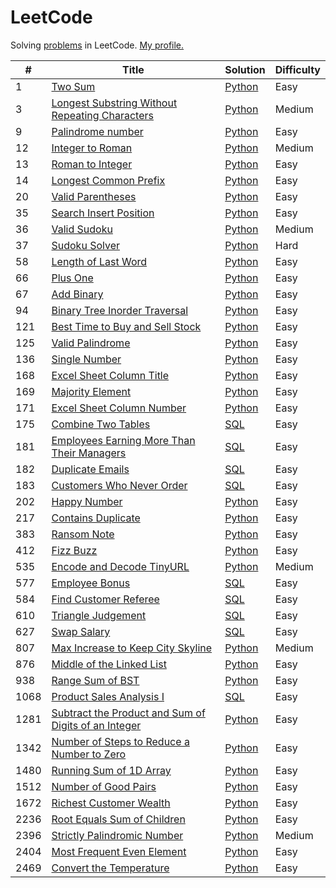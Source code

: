 # LeetCode

Solving [problems](https://leetcode.com/problemset/all/) in LeetCode. [My profile.](https://leetcode.com/lesskop/)

| #    | Title                                                                                                                                       | Solution                                                                      | Difficulty |
|------|---------------------------------------------------------------------------------------------------------------------------------------------|-------------------------------------------------------------------------------|------------|
| 1    | [Two Sum](https://leetcode.com/problems/two-sum/)                                                                                           | [Python](python/1_two_sum.py)                                                 | Easy       |
| 3    | [Longest Substring Without Repeating Characters](https://leetcode.com/problems/longest-substring-without-repeating-characters/)             | [Python](python/3_longest_substring_wo_repeating.py)                          | Medium     |                                                                                                              |
| 9    | [Palindrome number](https://leetcode.com/problems/palindrome-number/)                                                                       | [Python](python/9_palindrome_number.py)                                       | Easy       |
| 12   | [Integer to Roman](https://leetcode.com/problems/integer-to-roman/)                                                                         | [Python](python/12_integer_to_roman.py)                                       | Medium     |
| 13   | [Roman to Integer](https://leetcode.com/problems/roman-to-integer/)                                                                         | [Python](python/13_roman_to_integer.py)                                       | Easy       |
| 14   | [Longest Common Prefix](https://leetcode.com/problems/longest-common-prefix/)                                                               | [Python](python/14_longest_common_prefix.py)                                  | Easy       |
| 20   | [Valid Parentheses](https://leetcode.com/problems/valid-parentheses/)                                                                       | [Python](python/20_valid_parentheses.py)                                      | Easy       |
| 35   | [Search Insert Position](https://leetcode.com/problems/search-insert-position/)                                                             | [Python](python/35_search_insert_position.py)                                 | Easy       |
| 36   | [Valid Sudoku](https://leetcode.com/problems/sudoku-solver/)                                                                                | [Python](python/36_valid_sudoku.py)                                           | Medium     |
| 37   | [Sudoku Solver](https://leetcode.com/problems/sudoku-solver/)                                                                               | [Python](python/37_sudoku_solver.py)                                          | Hard       |
| 58   | [Length of Last Word](https://leetcode.com/problems/length-of-last-word/)                                                                   | [Python](python/58_length_of_last_word.py)                                    | Easy       |
| 66   | [Plus One](https://leetcode.com/problems/plus-one/)                                                                                         | [Python](python/66_plus_one.py)                                               | Easy       | 
| 67   | [Add Binary](https://leetcode.com/problems/add-binary/)                                                                                     | [Python](python/67_add_binary.py)                                             | Easy       |
| 94   | [Binary Tree Inorder Traversal](https://leetcode.com/problems/binary-tree-inorder-traversal/)                                               | [Python](python/94_binary_tree_inorder_traversal.py)                          | Easy       |
| 121  | [Best Time to Buy and Sell Stock](https://leetcode.com/problems/best-time-to-buy-and-sell-stock/)                                           | [Python](python/121_best_time_to_buy_and_sell_stock.py)                       | Easy       |
| 125  | [Valid Palindrome](https://leetcode.com/problems/valid-palindrome/)                                                                         | [Python](python/125_valid_palindrome.py)                                      | Easy       |
| 136  | [Single Number](https://leetcode.com/problems/single-number/)                                                                               | [Python](python/136_single_number.py)                                         | Easy       |
| 168  | [Excel Sheet Column Title](https://leetcode.com/problems/excel-sheet-column-title/)                                                         | [Python](python/168_excel_sheet_column_title.py)                              | Easy       |
| 169  | [Majority Element](https://leetcode.com/problems/majority-element/)                                                                         | [Python](python/169_majority_element.py)                                      | Easy       |
| 171  | [Excel Sheet Column Number](https://leetcode.com/problems/excel-sheet-column-number/)                                                       | [Python](python/171_excel_sheet_column_number.py)                             | Easy       |
| 175  | [Combine Two Tables](https://leetcode.com/problems/combine-two-tables/)                                                                     | [SQL](sql/175_combine_two_tables.sql)                                         | Easy       |
| 181  | [Employees Earning More Than Their Managers](https://leetcode.com/problems/employees-earning-more-than-their-managers/)                     | [SQL](sql/181_employees_earning_more_than_their_managers.sql)                 | Easy       |
| 182  | [Duplicate Emails](https://leetcode.com/problems/duplicate-emails/)                                                                         | [SQL](sql/182_duplicate_emails.sql)                                           | Easy       |
| 183  | [Customers Who Never Order](https://leetcode.com/problems/customers-who-never-order/)                                                       | [SQL](sql/183_customers_who_never_order.sql)                                  | Easy       |
| 202  | [Happy Number](https://leetcode.com/problems/happy-number/)                                                                                 | [Python](python/202_happy_number.py)                                          | Easy       |
| 217  | [Contains Duplicate](https://leetcode.com/problems/contains-duplicate/)                                                                     | [Python](python/217_contains_duplicate.py)                                    | Easy       |
| 383  | [Ransom Note](https://leetcode.com/problems/ransom-note/)                                                                                   | [Python](python/1480_running_sum.py)                                          | Easy       |
| 412  | [Fizz Buzz](https://leetcode.com/problems/fizz-buzz/)                                                                                       | [Python](python/412_fizz_buzz.py)                                             | Easy       |
| 535  | [Encode and Decode TinyURL](https://leetcode.com/problems/encode-and-decode-tinyurl/)                                                       | [Python](python/535_encode_and_decode_tinyurl.py)                             | Medium     |
| 577  | [Employee Bonus](https://leetcode.com/problems/employee-bonus/)                                                                             | [SQL](sql/577_employee_bonus.sql)                                             | Easy       |
| 584  | [Find Customer Referee](https://leetcode.com/problems/find-customer-referee/)                                                               | [SQL](sql/584_find_customer_referee.sql)                                      | Easy       |
| 610  | [Triangle Judgement](https://leetcode.com/problems/triangle-judgement/)                                                                     | [SQL](sql/610_triangle_judgement.sql)                                         | Easy       |
| 627  | [Swap Salary](https://leetcode.com/problems/swap-salary/)                                                                                   | [SQL](sql/627_swap_salary.sql)                                                | Easy       |
| 807  | [Max Increase to Keep City Skyline](https://leetcode.com/problems/max-increase-to-keep-city-skyline/)                                       | [Python](python/807_max_increase_to_keep_city_skyline.py)                     | Medium     |
| 876  | [Middle of the Linked List](https://leetcode.com/problems/middle-of-the-linked-list/)                                                       | [Python](python/876_middle_of_linked_list.py)                                 | Easy       |
| 938  | [Range Sum of BST](https://leetcode.com/problems/range-sum-of-bst/)                                                                         | [Python](python/938_range_sum_of_bst.py)                                      | Easy       |
| 1068 | [Product Sales Analysis I](https://leetcode.com/problems/product-sales-analysis-i/)                                                         | [SQL](sql/1068_product_sales_analysis_i.sql)                                  | Easy       |
| 1281 | [Subtract the Product and Sum of Digits of an Integer](https://leetcode.com/problems/subtract-the-product-and-sum-of-digits-of-an-integer/) | [Python](python/1281_subtract_the_product_and_sum_of_digits_of_an_integer.py) | Easy       |
| 1342 | [Number of Steps to Reduce a Number to Zero](https://leetcode.com/problems/number-of-steps-to-reduce-a-number-to-zero/)                     | [Python](python/1342_reduce_to_zero.py)                                       | Easy       |
| 1480 | [Running Sum of 1D Array](https://leetcode.com/problems/running-sum-of-1d-array/)                                                           | [Python](python/1480_running_sum.py)                                          | Easy       |
| 1512 | [Number of Good Pairs](https://leetcode.com/problems/number-of-good-pairs/)                                                                 | [Python](python/1512_num_of_good_pairs.py)                                    | Easy       |
| 1672 | [Richest Customer Wealth](https://leetcode.com/problems/richest-customer-wealth/)                                                           | [Python](python/1672_richest_customer_wealth.py)                              | Easy       |
| 2236 | [Root Equals Sum of Children](https://leetcode.com/problems/root-equals-sum-of-children/)                                                   | [Python](python/2236_root_equals_sum_of_children.py)                          | Easy       |
| 2396 | [Strictly Palindromic Number](https://leetcode.com/problems/strictly-palindromic-number/)                                                   | [Python](python/2396_strictly_palindromic_number.py)                          | Medium     |
| 2404 | [Most Frequent Even Element](https://leetcode.com/problems/most-frequent-even-element/)                                                     | [Python](python/2404_most_frequent_even_element.py)                           | Easy       |
| 2469 | [Convert the Temperature](https://leetcode.com/problems/convert-the-temperature/)                                                           | [Python](python/2469_convert_the_temperature.py)                              | Easy       |